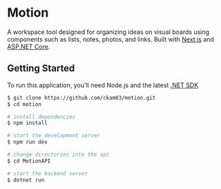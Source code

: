# Motion

A workspace tool designed for organizing ideas on visual boards using components such as lists, notes, photos, and links. Built with [Next.js](https://nextjs.org) and [ASP.NET Core](https://docs.microsoft.com/en-us/aspnet/core/?view=aspnetcore-5.0).  

## Getting Started

To run this application, you'll need Node.js and the latest [.NET SDK](https://dotnet.microsoft.com/download)

```bash
$ git clone https://github.com/ckam03/motion.git
$ cd motion

# install dependencies
$ npm install

# start the development server
$ npm run dev

# change directories into the api
$ cd MotionAPI

# start the backend server
$ dotnet run
```


